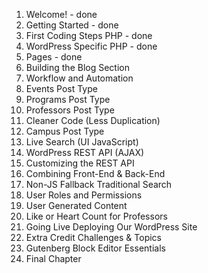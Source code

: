 <!-- little note for hosein -->
1. Welcome!                                      - done
2. Getting Started                               - done
3. First Coding Steps PHP                        - done
4. WordPress Specific PHP                        - done
5. Pages                                         - done
6. Building the Blog Section
7. Workflow and Automation
8. Events Post Type
9. Programs Post Type
10. Professors Post Type
11. Cleaner Code (Less Duplication)
12. Campus Post Type
13. Live Search (UI JavaScript)
14. WordPress REST API (AJAX)
15. Customizing the REST API
16. Combining Front-End & Back-End
17. Non-JS Fallback Traditional Search
18. User Roles and Permissions
19. User Generated Content
20. Like or Heart Count for Professors
21. Going Live Deploying Our WordPress Site
22. Extra Credit Challenges & Topics
23. Gutenberg Block Editor Essentials
24. Final Chapter